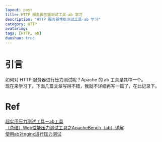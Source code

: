 ```yaml
---
layout: post
title: HTTP 服务器性能测试工具-ab 学习
description: "HTTP 服务器性能测试工具-ab 学习"
category: HTTP
avatarimg: 
tags: [HTTP, ab]
duoshuo: true
---
```


# 引言
如何对 HTTP 服务器进行压力测试呢？Apache 的 ab 工具是其中一个。  
现在来学习下。下面几篇文章写得不错，我就不详细再写一篇了，在此记录下。


# Ref
[超实用压力测试工具－ab工具](http://www.jianshu.com/p/43d04d8baaf7)  
[（总结）Web性能压力测试工具之ApacheBench（ab）详解](http://www.ha97.com/4617.html)  
[使用ab对nginx进行压力测试](http://www.nginx.cn/110.html)  
